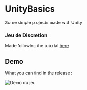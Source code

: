 # UnityBasics
Some simple projects made with Unity

### Jeu de Discretion
Made following the tutorial [here](https://www.youtube.com/watch?v=_cCGBMmMOFw&list=PLFt_AvWsXl0fnA91TcmkRyhhixX9CO3Lw&index=1)

## Demo
What you can find in the release :

![Demo du jeu](demoUnity.gif)